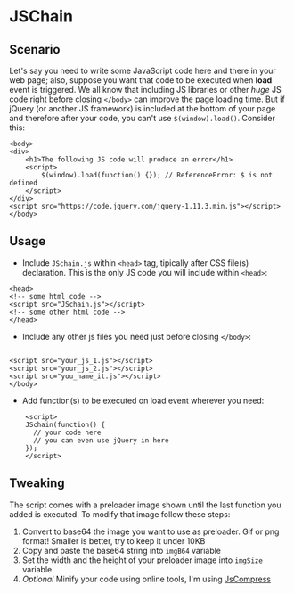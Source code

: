 JSChain
=============

Scenario
-----------

Let's say you need to write some JavaScript code here and there in your web page; also, suppose you want that code to be executed when **load** event is triggered. We all know that including JS libraries or other *huge* JS code right before closing `</body>` can improve the page loading time. But if jQuery (or another JS framework) is included at the bottom of your page and therefore after your code, you can't use `$(window).load()`. Consider this:

```
<body>
<div>
    <h1>The following JS code will produce an error</h1>
    <script>
        $(window).load(function() {}); // ReferenceError: $ is not defined
    </script>
</div>
<script src="https://code.jquery.com/jquery-1.11.3.min.js"></script>
</body>
```

Usage
-----------

- Include `JSchain.js` within `<head>` tag, tipically after CSS file(s) declaration. This is the only JS code you will include within `<head>`:

```
<head>
<!-- some html code -->
<script src="JSchain.js"></script>
<!-- some other html code -->
</head>
```

- Include any other js files you need just before closing `</body>`:

```

<script src="your_js_1.js"></script>
<script src="your_js_2.js"></script>
<script src="you_name_it.js"></script>
</body>
```

- Add function(s) to be executed on load event wherever you need:

```
    <script>
    JSchain(function() {
      // your code here
      // you can even use jQuery in here
    });
    </script>
```

Tweaking
-----------

The script comes with a preloader image shown until the last function you added is executed. To modify that image follow these steps:

1. Convert to base64 the image you want to use as preloader. Gif or png format! Smaller is better, try to keep it under 10KB
2. Copy and paste the base64 string into `imgB64` variable
3. Set the width and the height of your preloader image into `imgSize` variable
4. *Optional* Minify your code using online tools, I'm using [JsCompress](http://www.jscompress.com) 
